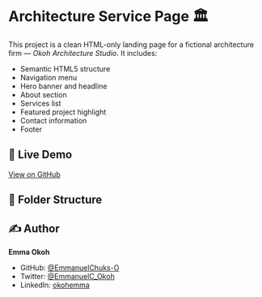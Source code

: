 # Architecture Service Page 🏛️

This project is a clean HTML-only landing page for a fictional architecture firm — *Okoh Architecture Studio*. It includes:

- Semantic HTML5 structure
- Navigation menu
- Hero banner and headline
- About section
- Services list
- Featured project highlight
- Contact information
- Footer

## 🔗 Live Demo
[View on GitHub](https://github.com/EmmanuelChuks-O/FRONTEND-PROJECTS/tree/main/html-only/architecture-service-page)

## 📁 Folder Structure


## ✍️ Author
**Emma Okoh**  
- GitHub: [@EmmanuelChuks-O](https://github.com/EmmanuelChuks-O)  
- Twitter: [@EmmanuelC_Okoh](https://x.com/EmmanuelC_Okoh)  
- LinkedIn: [okohemma](https://www.linkedin.com/in/okohemma/)  
